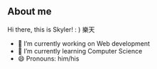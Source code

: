 ## About me

Hi there, this is Skyler! : ) 樂天

- 🔭 I’m currently working on Web development 
- 🌱 I’m currently learning Computer Science 
- 😄 Pronouns: him/his
